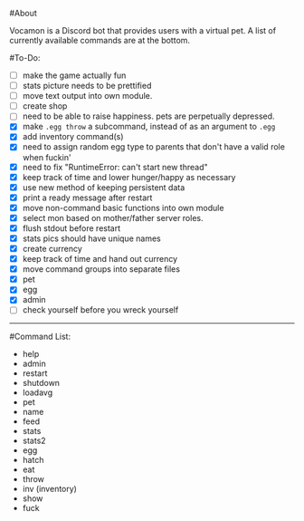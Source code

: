 #About

Vocamon is a Discord bot that provides users with a virtual pet.
A list of currently available commands are at the bottom.

#To-Do:

- [ ] make the game actually fun
- [ ] stats picture needs to be prettified
- [ ] move text output into own module.
- [ ] create shop
- [ ] need to be able to raise happiness. pets are perpetually depressed.
- [x] make `.egg throw` a subcommand, instead of as an argument to `.egg`
- [x] add inventory command(s)
- [x] need to assign random egg type to parents that don't have a valid role when fuckin'
- [x] need to fix "RuntimeError: can't start new thread"
- [x] keep track of time and lower hunger/happy as necessary
- [x] use new method of keeping persistent data
- [x] print a ready message after restart
- [x] move non-command basic functions into own module
- [x] select mon based on mother/father server roles.
- [x] flush stdout before restart
- [x] stats pics should have unique names
- [x] create currency
- [x] keep track of time and hand out currency
- [x] move command groups into separate files
 - [x] pet
 - [x] egg
 - [x] admin
- [ ] check yourself before you wreck yourself

-------------------

#Command List:

* help
* admin
 * restart
 * shutdown
 * loadavg
* pet
 * name
 * feed
 * stats
 * stats2
* egg
 * hatch
 * eat
 * throw
* inv (inventory)
 * show
* fuck
